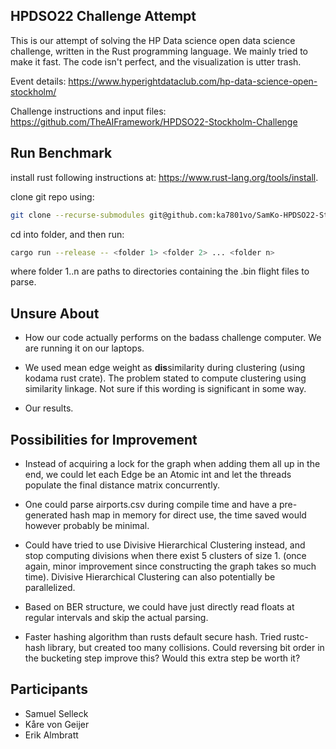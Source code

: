 ## HPDSO22 Challenge Attempt
This is our attempt of solving the HP Data science open data science challenge, written in the Rust programming language. We mainly tried to make it fast. The code isn't perfect, and the visualization is utter trash.

Event details: https://www.hyperightdataclub.com/hp-data-science-open-stockholm/

Challenge instructions and input files: https://github.com/TheAIFramework/HPDSO22-Stockholm-Challenge

## Run Benchmark
install rust following instructions at: https://www.rust-lang.org/tools/install.

clone git repo using:

```bash
git clone --recurse-submodules git@github.com:ka7801vo/SamKo-HPDSO22-Stockholm-Challenge.git

```
cd into folder, and then run:

```bash
cargo run --release -- <folder 1> <folder 2> ... <folder n>
```
where folder 1..n are paths to directories containing the .bin flight files to parse.
## Unsure About

- How our code actually performs on the badass challenge computer. We are running it on our laptops.

- We used mean edge weight as **dis**similarity during clustering (using kodama rust crate). The problem stated to compute clustering using similarity linkage. Not sure if this wording is significant in some way.

- Our results.

## Possibilities for Improvement
- Instead of acquiring a lock for the graph when adding them all up in the end, we could let each Edge be an Atomic int and let the threads populate the final distance matrix concurrently.

- One could parse airports.csv during compile time and have a pre-generated hash map in memory for direct use, the time saved would however probably be minimal.

- Could have tried to use Divisive Hierarchical Clustering instead, and stop computing divisions when there exist 5 clusters of size 1. (once again, minor improvement since constructing the graph takes so much time). Divisive Hierarchical Clustering can also potentially be parallelized.

- Based on BER structure, we could have just directly read floats at regular intervals and skip the actual parsing.

- Faster hashing algorithm than rusts default secure hash. Tried rustc-hash library, but created too many collisions. Could reversing bit order in the bucketing step improve this? Would this extra step be worth it?

## Participants

* Samuel Selleck
* Kåre von Geijer
* Erik Almbratt

